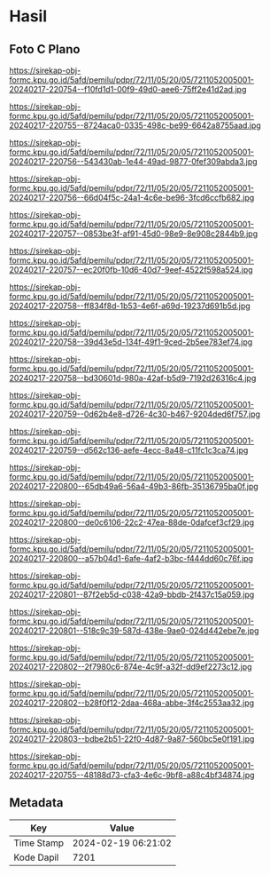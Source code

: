 # Hasil

## Foto C Plano

https://sirekap-obj-formc.kpu.go.id/5afd/pemilu/pdpr/72/11/05/20/05/7211052005001-20240217-220754--f10fd1d1-00f9-49d0-aee6-75ff2e41d2ad.jpg

https://sirekap-obj-formc.kpu.go.id/5afd/pemilu/pdpr/72/11/05/20/05/7211052005001-20240217-220755--8724aca0-0335-498c-be99-6642a8755aad.jpg

https://sirekap-obj-formc.kpu.go.id/5afd/pemilu/pdpr/72/11/05/20/05/7211052005001-20240217-220756--543430ab-1e44-49ad-9877-0fef309abda3.jpg

https://sirekap-obj-formc.kpu.go.id/5afd/pemilu/pdpr/72/11/05/20/05/7211052005001-20240217-220756--66d04f5c-24a1-4c6e-be96-3fcd6ccfb682.jpg

https://sirekap-obj-formc.kpu.go.id/5afd/pemilu/pdpr/72/11/05/20/05/7211052005001-20240217-220757--0853be3f-af91-45d0-98e9-8e908c2844b9.jpg

https://sirekap-obj-formc.kpu.go.id/5afd/pemilu/pdpr/72/11/05/20/05/7211052005001-20240217-220757--ec20f0fb-10d6-40d7-9eef-4522f598a524.jpg

https://sirekap-obj-formc.kpu.go.id/5afd/pemilu/pdpr/72/11/05/20/05/7211052005001-20240217-220758--ff834f8d-1b53-4e6f-a69d-19237d691b5d.jpg

https://sirekap-obj-formc.kpu.go.id/5afd/pemilu/pdpr/72/11/05/20/05/7211052005001-20240217-220758--39d43e5d-134f-49f1-9ced-2b5ee783ef74.jpg

https://sirekap-obj-formc.kpu.go.id/5afd/pemilu/pdpr/72/11/05/20/05/7211052005001-20240217-220758--bd30601d-980a-42af-b5d9-7192d26316c4.jpg

https://sirekap-obj-formc.kpu.go.id/5afd/pemilu/pdpr/72/11/05/20/05/7211052005001-20240217-220759--0d62b4e8-d726-4c30-b467-9204ded6f757.jpg

https://sirekap-obj-formc.kpu.go.id/5afd/pemilu/pdpr/72/11/05/20/05/7211052005001-20240217-220759--d562c136-aefe-4ecc-8a48-c11fc1c3ca74.jpg

https://sirekap-obj-formc.kpu.go.id/5afd/pemilu/pdpr/72/11/05/20/05/7211052005001-20240217-220800--65db49a6-56a4-49b3-86fb-35136795ba0f.jpg

https://sirekap-obj-formc.kpu.go.id/5afd/pemilu/pdpr/72/11/05/20/05/7211052005001-20240217-220800--de0c6106-22c2-47ea-88de-0dafcef3cf29.jpg

https://sirekap-obj-formc.kpu.go.id/5afd/pemilu/pdpr/72/11/05/20/05/7211052005001-20240217-220800--a57b04d1-6afe-4af2-b3bc-f444dd60c76f.jpg

https://sirekap-obj-formc.kpu.go.id/5afd/pemilu/pdpr/72/11/05/20/05/7211052005001-20240217-220801--87f2eb5d-c038-42a9-bbdb-2f437c15a059.jpg

https://sirekap-obj-formc.kpu.go.id/5afd/pemilu/pdpr/72/11/05/20/05/7211052005001-20240217-220801--518c9c39-587d-438e-9ae0-024d442ebe7e.jpg

https://sirekap-obj-formc.kpu.go.id/5afd/pemilu/pdpr/72/11/05/20/05/7211052005001-20240217-220802--2f7980c6-874e-4c9f-a32f-dd9ef2273c12.jpg

https://sirekap-obj-formc.kpu.go.id/5afd/pemilu/pdpr/72/11/05/20/05/7211052005001-20240217-220802--b28f0f12-2daa-468a-abbe-3f4c2553aa32.jpg

https://sirekap-obj-formc.kpu.go.id/5afd/pemilu/pdpr/72/11/05/20/05/7211052005001-20240217-220803--bdbe2b51-22f0-4d87-9a87-560bc5e0f191.jpg

https://sirekap-obj-formc.kpu.go.id/5afd/pemilu/pdpr/72/11/05/20/05/7211052005001-20240217-220755--48188d73-cfa3-4e6c-9bf8-a88c4bf34874.jpg


## Metadata

| Key        | Value               |
| ---------- | ------------------- |
| Time Stamp | 2024-02-19 06:21:02 |
| Kode Dapil | 7201                |



